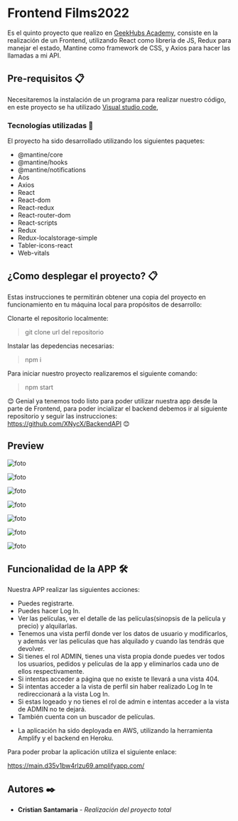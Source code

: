 # Frontend Films2022

Es el quinto proyecto que realizo en [GeekHubs Academy](https://geekshubsacademy.com/), consiste en la realización de un Frontend, utilizando React como libreria de JS, Redux para manejar el estado, Mantine como framework de CSS, y Axios para hacer las llamadas a mi API.


## Pre-requisitos 📋

Necesitaremos la instalación de un programa para realizar nuestro código, en este proyecto se ha utilizado [Visual studio code](https://code.visualstudio.com/Download/),

### Tecnologías utilizadas 🚀

El proyecto ha sido desarrollado utilizando los siguientes paquetes:

* @mantine/core
* @mantine/hooks
* @mantine/notifications
* Aos
* Axios
* React
* React-dom
* React-redux
* React-router-dom
* React-scripts
* Redux
* Redux-localstorage-simple
* Tabler-icons-react
* Web-vitals

## ¿Como desplegar el proyecto? 📋
Estas instrucciones te permitirán obtener una copia del proyecto en funcionamiento en tu máquina local para propósitos de desarrollo:

Clonarte el repositorio localmente:

> git clone url del repositorio
  
Instalar las depedencias necesarias:
  
> npm i

  
Para iniciar nuestro proyecto realizaremos el siguiente comando:
  
> npm start

😊 Genial ya tenemos todo listo para poder utilizar nuestra app desde la parte de Frontend, para poder incializar el backend debemos ir al siguiente repositorio y seguir las instrucciones: https://github.com/XNycX/BackendAPI 😊
## Preview

![foto](/img/)

![foto](/img/)

![foto](/img/)

![foto](/img/)

![foto](/img/)

![foto](/img/)

![foto](/img/)
  
## Funcionalidad de la APP 🛠️

Nuestra APP realizar las siguientes acciones:

- Puedes registrarte.
- Puedes hacer Log In.
- Ver las películas, ver el detalle de las películas(sinopsis de la película y precio) y alquilarlas.
- Tenemos una vista perfil donde ver los datos de usuario y modificarlos, y además ver las peliculas que has alquilado y cuando las tendrás que devolver.
- Si tienes el rol ADMIN, tienes una vista propia donde puedes ver todos los usuarios, pedidos y peliculas de la app y eliminarlos cada uno de ellos respectivamente.
- Si intentas acceder a página que no existe te llevará a una vista 404.
- Si intentas acceder a la vista de perfil sin haber realizado Log In te redireccionará a la vista Log In.
- Si estas logeado y no tienes el rol de admin e intentas acceder a la vista de ADMIN no te dejará.
- También cuenta con un buscador de películas.

* La aplicación ha sido deployada en AWS, utilizando la herramienta Amplify y el backend en Heroku. 

Para poder probar la aplicación utiliza el siguiente enlace:

https://main.d35v1bw4rlzu69.amplifyapp.com/

## Autores ✒️

* **Cristian Santamaria** - *Realización del proyecto total*
